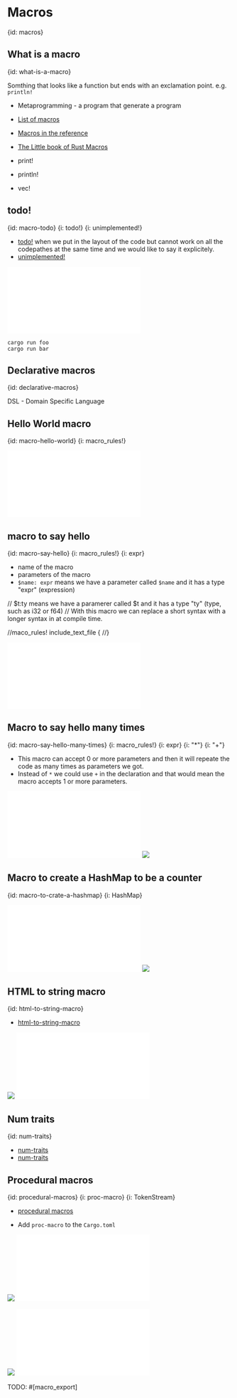 # Macros
{id: macros}


## What is a macro
{id: what-is-a-macro}

Somthing that looks like a function but ends with an exclamation point. e.g. `println!`

* Metaprogramming - a program that generate a program

* [List of macros](https://doc.rust-lang.org/std/#macros)
* [Macros in the reference](https://doc.rust-lang.org/reference/macros.html)
* [The Little book of Rust Macros](https://veykril.github.io/tlborm/)

* print!
* println!
* vec!

## todo!
{id: macro-todo}
{i: todo!}
{i: unimplemented!}

* [todo!](https://doc.rust-lang.org/std/macro.todo.html) when we put in the layout of the code but cannot work on all the codepathes at the same time and we would like to say it explicitely.
* [unimplemented!](https://doc.rust-lang.org/std/macro.unimplemented.html)

![](examples/macros/todo/src/main.rs)

```
cargo run foo
cargo run bar
```

## Declarative macros
{id: declarative-macros}

DSL - Domain Specific Language

## Hello World macro
{id: macro-hello-world}
{i: macro_rules!}

![](examples/macros/hello-world/src/main.rs)

## macro to say hello
{id: macro-say-hello}
{i: macro_rules!}
{i: expr}

* name of the macro
* parameters of the macro
* `$name: expr`    means we have a parameter called `$name` and it has a type "expr" (expression)


// $t:ty          means we have a paramerer called $t    and it has a type "ty" (type, such as i32 or f64)
// With this macro we can replace a short syntax with a longer syntax in at compile time.

//maco_rules! include_text_file {
//}


![](examples/macros/say-hello/src/main.rs)


## Macro to say hello many times
{id: macro-say-hello-many-times}
{i: macro_rules!}
{i: expr}
{i: "*"}
{i: "+"}

* This macro can accept 0 or more parameters and then it will repeate the code as many times as parameters we got.
* Instead of `*` we could use `+` in the declaration and that would mean the macro accepts 1 or more parameters.

![](examples/macros/say-hello-many-times/src/main.rs)
![](examples/macros/say-hello-many-times/out.out)

## Macro to create a HashMap to be a counter
{id: macro-to-crate-a-hashmap}
{i: HashMap}

![](examples/macros/create-counter-hash/src/main.rs)
![](examples/macros/create-counter-hash/out.out)


## HTML to string macro
{id: html-to-string-macro}

* [html-to-string-macro](https://crates.io/crates/html-to-string-macro)

![](examples/macros/embed-html/Cargo.toml)
![](examples/macros/embed-html/src/main.rs)

## Num traits
{id: num-traits}


* [num-traits](https://crates.io/crates/num-traits)
* [num-traits](https://docs.rs/num-traits)

## Procedural macros
{id: procedural-macros}
{i: proc-macro}
{i: TokenStream}

* [procedural macros](https://doc.rust-lang.org/reference/procedural-macros.html)

* Add `proc-macro` to the `Cargo.toml`

![](examples/macros/random-constant-macro/Cargo.toml)
![](examples/macros/random-constant-macro/src/lib.rs)

![](examples/macros/random-constant/Cargo.toml)
![](examples/macros/random-constant/src/main.rs)

TODO: #[macro_export]

